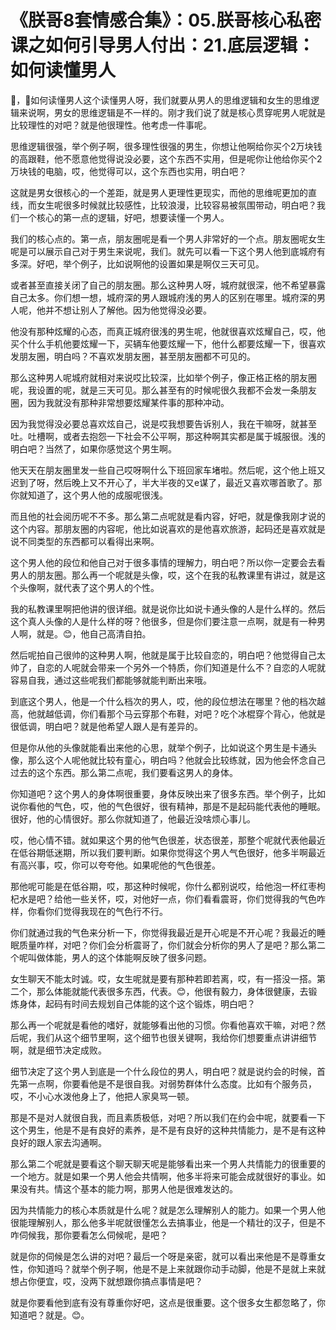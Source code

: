 # 《朕哥8套情感合集》：05.朕哥核心私密课之如何引导男人付出：21.底层逻辑：如何读懂男人

🎼，🎼如何读懂男人这个读懂男人呀，我们就要从男人的思维逻辑和女生的思维逻辑来说啊，男女的思维逻辑是不一样的。刚才我们说了就是核心贯穿呢男人呢就是比较理性的对吧？就是他很理性。他考虑一件事呢。

思维逻辑很强，举个例子啊，很多理性很强的男生，你想让他啊给你买个2万块钱的高跟鞋，他不愿意他觉得说没必要，这个东西不实用，但是呢你让他给你买个2万块钱的电脑，哎，他觉得可以，这个东西也实用，明白吧？

这就是男女很核心的一个差距，就是男人更理性更现实，而他的思维呢更加的直线，而女生呢很多时候就比较感性，比较浪漫，比较容易被氛围带动，明白吧？我们一个核心的第一点的逻辑，好吧，想要读懂一个男人。

我们的核心点的。第一点，朋友圈呢是看一个男人非常好的一个点。朋友圈呢女生呢是可以展示自己对于男生来说呢，我们。就先可以看一下这个男人他到底城府有多深。好吧，举个例子，比如说啊他的设置如果是啊仅三天可见。

或者甚至直接关闭了自己的朋友圈。那么这种男人呀，城府就很深，他不希望暴露自己太多。你们想一想，城府深的男人跟城府浅的男人的区别在哪里。城府深的男人呢，他并不想让别人了解他。因为他觉得没必要。

他没有那种炫耀的心态，而真正城府很浅的男生呢，他就很喜欢炫耀自己，哎，他买个什么手机他要炫耀一下，买辆车他要炫耀一下，他什么都要炫耀一下，很喜欢发朋友圈，明白吗？不喜欢发朋友圈，甚至朋友圈都不可见的。

那么这种男人呢城府就相对来说哎比较深，比如举个例子，像正格正格的朋友圈呢，我设置的呢，就是三天可见。那么甚至有的时候呢很久我都不会发一条朋友圈，因为我就没有那种非常想要炫耀某件事的那种冲动。

因为我觉得没必要总喜欢炫自己，说是哎我想要告诉别人，我在干嘛呀，就甚至吐。吐槽啊，或者去抱怨一下社会不公平啊，那这种啊其实都是属于城服很。浅的明白吧？当然了，如果你感觉这个男生啊。

他天天在朋友圈里发一些自己哎呀啊什么下班回家车堵啦。然后呢，这个他上班又迟到了呀，然后晚上又不开心了，半大半夜的又e谋了，最近又喜欢哪首歌了。那你就知道了，这个男人他的成服呢很浅。

而且他的社会阅历呢不不多。那么第二点呢就是看内容，好吧，就是像我刚才说的这个内容。那朋友圈的内容呢，他比如说喜欢的是他喜欢旅游，起码还是喜欢就是说不同类型的东西都可以看得出来啊。

这个男人他的段位和他自己对于很多事情的理解力，明白吧？所以你一定要会去看男人的朋友圈。那么再一个呢就是头像，哎，这个在我的私教课里有讲过，就是这个头像啊，就代表了这个男人的个性。

我的私教课里啊把他讲的很详细。就是说你比如说卡通头像的人是什么样的。然后这个真人头像的人是什么样的呀？他很多，但是你们要注意一点啊，就是有一种男人啊，就是。😊，他自己高清自拍。

然后呢拍自己很帅的这种男人啊，他就是属于比较自恋的，明白吧？他觉得自己太帅了，自恋的人呢就会带来一个另外一个特质，你们知道是什么不？自恋的人呢就容易自我，通过这些呢我们都能够就能判断出来哦。

到底这个男人，他是一个什么档次的男人，哎，他的段位想法在哪里？他的档次越高，他就越低调，你们看那个马云穿那个布鞋，对吧？吃个冰棍穿个背心，他就是很低调，明白吧？就是他希望人跟人是有差异的。

但是你从他的头像就能看出来他的心思，就举个例子，比如说这个男生是卡通头像，那么这个人呢他就比较有童心，明白吗？他就会比较练就，因为他会怀念自己过去的这个东西。那么第二点呢，我们要看这男人的身体。

你知道吧？这个男人的身体啊很重要，身体反映出来了很多东西。举个例子，比如说你看他的气色，哎，他的气色很好，很有精神，那是不是起码能代表他的睡眠。很好，他的心情很好。那么你就知道了，他最近没啥烦心事儿。

哎，他心情不错。就如果这个男的他气色很差，状态很差，那整个呢就代表他最近在低谷期低迷期，所以我们要判断。如果你觉得这个男人气色很好，他多半啊最近有高兴事，哎，你可以夸夸他。如果呢他的气色很差。

那他呢可能是在低谷期，哎，那这种时候呢，你什么都别说哎，给他泡一杯红枣枸杞水是吧？给他一些关怀，哎，对他好一点，你们看看震哥，你们觉得我的气色咋样，你看你们觉得我现在的气色行不行。

你们就通过我的气色来分析一下，你觉得我最近是开心呢是不开心呢？我最近的睡眠质量咋样，对吧？你们会分析震哥了，你们就会分析你的男人了是吧？那么第二个呢叫做体能，男人的这个体能啊反映了很多问题。

女生聊天不能太时诚。哎，女生呢就是要有那种若即若离，哎，有一搭没一搭。第二个，那么体能就能代表很多东西，代表。😊，他很有毅力，身体很健康，去锻炼身体，起码有时间去规划自己体能的这个这个锻炼，明白吧？

那么再一个呢就是看他的嗜好，就能够看出他的习惯。你看他喜欢干嘛，对吧？然后呢，我们从这个细节里啊，这个细节也很关键啊，我给你们想要重点讲讲细节啊，就是细节决定成败。

细节决定了这个男人到底是一个什么段位的男人，明白吧？就是说约会的时候，首先第一点啊，你要看他是不是很自我。对弱势群体什么态度。比如有个服务员，哎，不小心水泼他身上了，他把人家臭骂一顿。

那是不是对人就很自我，而且素质极低，对吧？所以我们在约会中呢，就要看一下这个男生，他是不是有良好的素养，是不是有良好的这种共情能力，是不是有这种良好的跟人家去沟通啊。

那么第二个呢就是要看这个聊天聊天呢是能够看出来一个男人共情能力的很重要的一个地方。就是如果一个男人他会共情啊，他多半将来可能会成就很好的事业。如果没有共。情这个基本的能力啊，那男人他是很难发达的。

因为共情能力的核心本质就是什么呢？就是怎么理解别人的能力。如果一个男人他很能理解别人，那么他多半呢就很懂怎么去搞事业，他是一个精壮的汉子，但是不咋伺候我，那你要看怎么伺候呢，是吧？

就是你的伺候是怎么讲的对吧？最后一个呀是亲密，就可以看出来他是不是尊重女性，你知道吗？就举个例子啊，他是不是上来就跟你动手动脚，他是不是就上来就想占你便宜，哎，没两下就想跟你搞点事情是吧？

就是你要看他到底有没有尊重你好吧，这点是很重要。这个很多女生都忽略了，你知道吧？就是。😊。